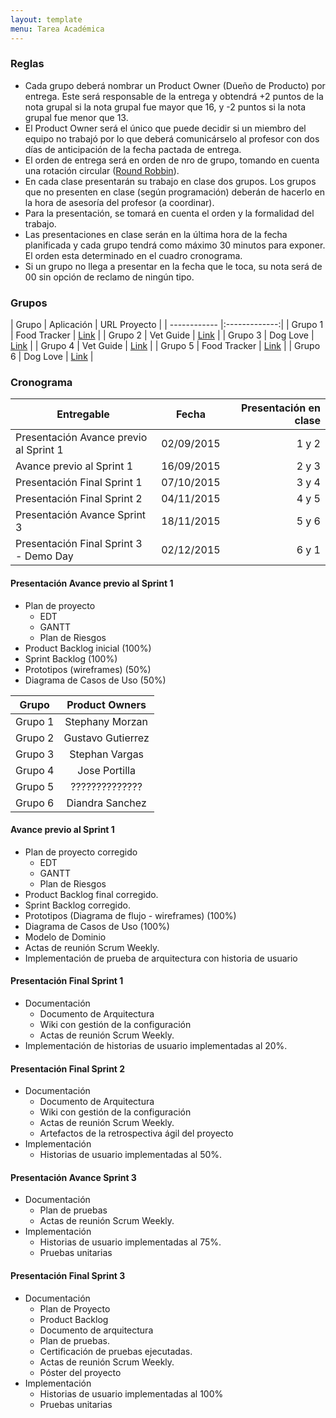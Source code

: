 ```yaml
---
layout: template
menu: Tarea Académica
---
```

### Reglas

 * Cada grupo deberá nombrar un Product Owner (Dueño de Producto) por entrega.
 Este será responsable de la entrega y obtendrá +2 puntos de la nota grupal si
 la nota grupal fue mayor que 16, y -2 puntos si la nota grupal fue menor que 13.
 * El Product Owner será el único que puede decidir si un miembro del equipo
 no trabajó por lo que deberá comunicárselo al profesor con dos días de anticipación
 de la fecha pactada de entrega.
 * El orden de entrega será en orden de nro de grupo, tomando en cuenta una
 rotación circular ([Round Robbin](https://es.wikipedia.org/wiki/Planificaci%C3%B3n_Round-robin)).
 * En cada clase presentarán su trabajo en clase dos grupos. Los grupos que no presenten en clase (según programación) deberán de hacerlo en la hora de asesoría del profesor (a coordinar).
 * Para la presentación, se tomará en cuenta el orden y la formalidad del trabajo.
 * Las presentaciones en clase serán en la última hora de la fecha planificada y cada grupo tendrá como máximo 30 minutos para exponer. El orden esta determinado en el cuadro cronograma.
 * Si un grupo no llega a presentar en la fecha que le toca, su nota será de 00 sin opción de reclamo de ningún tipo.

### Grupos

| Grupo        | Aplicación    | URL Proyecto |
| ------------ |:-------------:|
| Grupo 1 | Food Tracker | [Link](https://github.com/stephmorzan/FoodTracker/wiki) |
| Grupo 2 | Vet Guide    | [Link](https://github.com/kevinray04/Software-II/wiki) |
| Grupo 3 | Dog Love     | [Link](https://github.com/jorgetl26/Software-2/wiki) |
| Grupo 4 | Vet Guide    | [Link](https://github.com/ProyectoSw2/VetGuide/wiki) |
| Grupo 5 | Food Tracker | [Link](#) |
| Grupo 6 | Dog Love     | [Link](http://miguel546.github.io/grupo6doglove.github.io/) |

### Cronograma

| Entregable        | Fecha           | Presentación en clase  |
| ------------- |:-------------:| -----:|
| Presentación Avance previo al Sprint 1 | 02/09/2015 | 1 y 2 |
| Avance previo al Sprint 1      | 16/09/2015      |   2 y 3 |
| Presentación Final Sprint 1 | 07/10/2015      |    3 y 4 |
| Presentación Final Sprint 2 | 04/11/2015      |    4 y 5 |
| Presentación Avance Sprint 3 | 18/11/2015      |    5 y 6 |
| Presentación Final Sprint 3 - Demo Day | 02/12/2015      |    6 y 1 |

#### Presentación Avance previo al Sprint 1

 * Plan de proyecto
   * EDT
   * GANTT
   * Plan de Riesgos
* Product Backlog inicial (100%)
* Sprint Backlog (100%)
* Prototipos (wireframes) (50%)
* Diagrama de Casos de Uso (50%)

| Grupo        | Product Owners           |
| :----------: |:------------------------:|
| Grupo 1      | Stephany Morzan          |
| Grupo 2      | Gustavo Gutierrez        |
| Grupo 3      | Stephan Vargas           |
| Grupo 4      | Jose Portilla            |
| Grupo 5      | ??????????????           |
| Grupo 6      | Diandra Sanchez          |

#### Avance previo al Sprint 1

 * Plan de proyecto corregido
   * EDT
   * GANTT
   * Plan de Riesgos
* Product Backlog final corregido.
* Sprint Backlog corregido.
* Prototipos (Diagrama de flujo - wireframes) (100%)
* Diagrama de Casos de Uso (100%)
* Modelo de Dominio
* Actas de reunión Scrum Weekly.
* Implementación de prueba de arquitectura con historia de usuario

#### Presentación Final Sprint 1

 * Documentación
   * Documento de Arquitectura
   * Wiki con gestión de la configuración
   * Actas de reunión Scrum Weekly.
* Implementación de historias de usuario implementadas al 20%.

#### Presentación Final Sprint 2

* Documentación
  * Documento de Arquitectura
  * Wiki con gestión de la configuración
  * Actas de reunión Scrum Weekly.
  * Artefactos de la retrospectiva ágil del proyecto
* Implementación
  * Historias de usuario implementadas al 50%.

#### Presentación Avance Sprint 3

 * Documentación
   * Plan de pruebas
   * Actas de reunión Scrum Weekly.
 * Implementación
   * Historias de usuario implementadas al 75%.
   * Pruebas unitarias

#### Presentación Final Sprint 3

 * Documentación
   * Plan de Proyecto
   * Product Backlog
   * Documento de arquitectura
   * Plan de pruebas.
   * Certificación de pruebas ejecutadas.
   * Actas de reunión Scrum Weekly.
   * Póster del proyecto
 * Implementación
   * Historias de usuario implementadas al 100%
   * Pruebas unitarias
